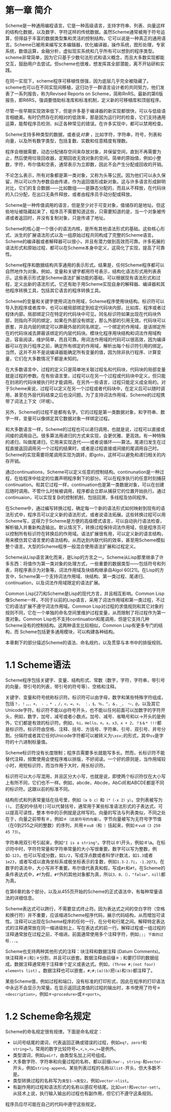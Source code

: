 # 第一章 简介
Scheme是一种通用编程语言。它是一种高级语言，支持字符串、列表、向量这样的结构化数据，以及数字、字符这样的传统数据。虽然Scheme通常被用于符号运算，但得益于丰富的数据类型集和灵活的控制结构，它可以说是一种真正的通用语言。Scheme已被用来编写文本编辑器，优化编译器，操作系统，图形处理，专家系统，数值运算，金融分析，虚拟现实系统和几乎所有可以想到的程序类型。scheme非常简单，因为它只基于少数句法形式和语义概念，而且大多数实现都能交互，鼓励用户去尝试。但scheme也很难，想发挥其全部潜能，离不开钻研和实践。

在同一实现下，scheme程序可移植性很强，因为底层几乎完全被隐藏了。scheme也可以在不同实现间移植，这归功于一群语言设计者的共同努力，他们发表了一系列报告，称为Revised Reports on Scheme，简称RnRS。最新的第6版报告，即R6RS，强调要借助标准库和标准机制，定义新的可移植库和顶层程序。

尽管一些早期实现效率低下，但是许多基于编译器的新实现都很快，可以与低级语言相媲美。有时仍然存在的相对的低效率，那是因为运行时的检查，它们支持通用运算，能帮程序员检测、纠正各种常见的错误。在许多实现中，都可以禁用检查。

Scheme支持多种类型的数据，或者说*对象* ，比如字符，字符串，符号，列表和向量，以及所有数字类型，包括复数、实数和任意精度有理数。

程序会根据需要，动态分配储存空间来存放对象，并保留空间，直到不再需要为止，然后使用垃圾回收器，定期回收无效对象的空间。简单的原始值，例如小整数，字符，布尔值和空表，通常表示为立即数，因此不会产生分配或回收的开销。

不论怎么表示，所有对象都是第一类对象，又称为头等公民。因为他们可以永久保留，所以可以作为参数自由传递，作为返回值形成新对象。这与许多语言形成鲜明对比，它们的复合数据——比如数组——是静态分配的，而且从不释放，在代码块的入口分配，在出口无条件释放，或者由程序员手动分配或释放。

Scheme是一种传值调用的语言，但是至少对于可变对象，值储存的是地址。但这些地址被隐藏起来了，程序员不需要知道这些，只需要知道的是，当一个对象被传递或者返回时，并没有复制对象，只是传递了地址。

Scheme的核心是一个很小的语法内核，是所有其他语法形式的基础。这些核心形式、派生的扩展语法形式以及一组原始过程共同构成了完整的Scheme语言。Scheme的编译器或者解释器可以很小，并且有潜力做到高效而可靠。许多拓展的语法形式和原始过程，都可以在Scheme本身中定义，这简化了实现，提高了可靠性。

Scheme程序和数据结构共享通用的表示形式。结果是，任何Scheme程序都可以自然地作为对象。例如，变量和关键字都用符号表示，结构化语法形式用列表表示。这些表示形式是Scheme语法扩展功能的基础，可以根据现有语法形式和过程，定义出新的语法形式。它还有助于用Scheme实现自身的解释器、编译器和其他程序转换工具，包括其它语言的程序转换工具。

Scheme的变量和关键字使用词法作用域，Scheme程序使用块结构。标识符可以导入到程序或者库中，也可以被局部绑定到给定代码块内部，比如库、程序或者过程体内部。局部绑定只在特定的代码块中可见。同名标识符如果出现在代码块外部，则指向不同的绑定，如果在外部没有绑定，那么外部的引用无效。代码块可以嵌套，并且内层的绑定可以屏蔽外层的同名绑定。一个绑定的作用域，是该绑定所在的代码块减去屏蔽该绑定的内层代码块。模块化程序用块结构和词法作用域构造，容易阅读，维护简单，而且可靠。用词法作用域的代码可以很高效，因为编译器可以在执行程序之前，确定所有绑定的作用域，解析出每个标识符引用的绑定。当然，这并不并不是说编译器能确定所有变量的值，因为除非执行程序、计算变量，它们在大多数情况下都是未知的。

在大多数语言中，过程的定义只是简单地关联过程名和代码块，代码块的局部变量就是过程的参数。在有些语言里，过程可以在另一个过程或代码块中定义，但只能在封闭的代码块被执行时才能调用。在另外一些语言，过程只能定义成全局的。对于Scheme来说，过程可以定义在另一个过程或者代码块中，在定义后可以随时调用，甚至在外层代码结束之后也没问题。为了支持词法作用域，Scheme的过程携带了词法上下文（环境）。

另外，Scheme的过程不是都有名字。它的过程是第一类数据对象，和字符串、数字一样，变量可以像绑定其它数据对象一样绑定过程。

和大多数语言一样，Scheme的过程也可以递归调用，也就是说，过程可以直接或间接的调用自己。很多算法用递归的方式来实现，会更优雅、更高效。有一种特殊的递归，叫做尾递归，它用来实现迭代——或者说循环——算法。尾递归发生在过程直接返回调用另一个过程的结果时，或者是过程直接或间接的尾调用自己时。Scheme的实现需要将尾调用实现为跳转，即goto，这样可以避免和递归相关的内存开销。

通过continuations，Scheme可以定义任意的控制结构。continunation是一种过程，在给程序中给定的位置声明程序剩下的部分。可以在程序执行的任意时刻捕获continuation。和其它过程一样，continuation也是第一类数据对象，可以在创建后随时调用。不管什么时候被调用，程序都会立即从捕获它的位置开始执行。通过continuaion，可以实现复杂的控制机制，包括回溯，多线程及协同程序。

在Scheme中，通过编写转换过程，确定每一个新的语法形式如何映射到现有的语法形式中，程序员可以定义新的语法形式，或者说语法拓展。这些转换过程可以用Scheme写，这得力于Scheme是方便的高级模式语言，可以自动执行语法检查，解析输入并重新构造输出。默认情况下，转换过程保持词法作用域，但是程序员可以控制所有标识符在转换后的作用域。语法扩展很有用，可以定义新的语言结构，用来模仿其它语言里的语法结构，从而达到内联代码的效率，甚至用Scheme模拟整个语言。大型的Scheme程序一般混合使用语法扩展和过程定义。

Scheme从Lisp语言演化而来，是Lisp的方言之一。Scheme从Lisp那里继承了许多东西：将值作为第一类对象的处理方式，一些重要的数据类型——包括符号和列表，将程序表示为对象等。词法作用域及块结构继承自Algol 60[21]。在Lisp的方言中，Scheme第一个支持词法作用域、块结构、第一类过程、尾递归、continuation，以及词法作用域限定的语法扩展。

Common Lisp[27]和Scheme是Lisp的现代方言，并且相互影响。Common Lisp像Scheme一样，不同于以前的Lisp语言，采用了词法作用域和第一类过程，不过它的语法扩展不遵守词法作用域。Common Lisp对过程的求值规则和其它对象的规则不同，它在一个单独的命名空间里维护过程变量，从而限制了将过程作为第一类对象。Common Lisp也不支持continuation和尾调用，但是它支持几种Scheme没有的控制结构。这两种语言比较相似，Common Lisp有更多专门的结构，而 Scheme包括更多通用模块，可以构建各种结构。

本章剩下的部分描述Scheme的语法、命名规约，以及贯穿与本书中的排版规则。

# 1.1 Scheme语法
Scheme程序包括关键字、变量、结构形式、常数（数字，字符，字符串，带引号的向量，带引号的列表，带引号的符号等）、空格和注释。

关键字、变量和符号统称标识符。标识符可以由字母，数字和某些特殊字符组成，包括`？，！，。，+， - ，* ，/，<，=，>， ：，$，％，^，＆，_， 〜，@`，以及其它Unicode字符。标识符不能以@符号开头，也不能以任何前面可以加数字的字符开头，例如，数字，加号，减号或者小数点。加号、减号、省略号和以->开头的是例外，它们都是有效的标识符。例如，`hi，Hello，n，x，x3，x + 2，？$＆* !!!`都是标识符。标识符由空格、注释、括号、方括号、字符串、引号、双引号、井号分割。分隔符或者其它任何Unicode字符都可以被转义为`\xsv;`的形式，其中`sv`是字符的十六进制标量值。

Scheme标识符没有长度限制；程序员需要多长就能写多长。然而，长标识符不能替代注释，频繁使用会使程序难以排版，不好阅读。一个好的原则是，当作用域较小时，用短标识符，而当作用于大时，用长标识符。

标识符可以大小写混用，并且区分大小写，也就是说，即使两个标识符仅在大小写上有所不同，它们也不一样。例如，abcde，Abcde，AbCdE和ABCDE都是不同的标识符。这跟以前的标准不同。

结构形式和列表常量括在括号里，例如`（a b c）`和`（*（-x 2）y）`。空列表被写为 `()`。 匹配的中括号`[]`可以代替括号，通常用于某些标准语法形式的子表达式，可以提高可读性，整本书中的示例就是这样写的。向量的写法与列表类似，不同之处在于，向量之前带有＃，例如`＃（这是符号的向量）`。字节向量被写为无符号字节值（在0到255之间的整数）的序列，并用`＃vu8（`和` ）`括起来，例如`＃vu8（3 250 45 73）`。

字符串用双引号引起来，例如`"I is a string"`。字符以＃\开头，例如＃\a。在标识符中时，字符符常量和字符串常量的大小写很重要。数字可以写为整数，例如`-123`，也可以写成分数，如`1/2`，写成浮点数或者科学计数法，如`1.3`或者`1e23`，或者写成以直角坐标系或极坐标表示的复数，例如`1.3-2.7i`，`-1.2@73`。在数字的语法中，大小写并不重要。布尔值代表真和假，写成`#t`和`#f`。在Scheme的条件表达式中，`#f`为假，`#f`外的其他对象都为真，所以`3，0，（），"false"，nill`都为真。

在第6章的各个部分，以及从455页开始的Scheme的正式语法中，有每种常量语法的详细信息。

Scheme表达式可以跨行，不需要显式终止符。因为表达式之间的空白字符（空格和换行符）并不重要，应该缩进Scheme程序代码，展示代码结构，从而增加可读性。注释可以出现在Scheme程序的任何一行，在分号和行尾之间。解释特定表达式的注释通常放在同一缩进级别上，写在表达式的前一行。解释过程或一组过程的注释通常放在过程之前，不缩进。前面通常使用多个注释字符，例如`;;; 下面的过程...`。

Scheme也支持两种其他形式的注释：块注释和数据注释 (Datum Comments)。块注释用`＃|`和`|＃`分割，并且可以嵌套。数据注释由前缀`＃；`和要打印的数据组成。数据注释通常用于注释单个定义或表达式。例如，`(Three #;(not four) elements list)` 。数据注释也可以嵌套，`#;#;(a)(b)`把`(a)`和`(b)`都注释了。

某些Scheme值，例如过程和端口，没有标准的打印形式，因此在程序的打印语法中永远不会显示为常量。在显示返回这类值的过程的输出时，本书使用了符号`＃<description>`，例如`＃<procedure>`或`＃<port>`。

# 1.2 Scheme命名规定
Scheme的命名规定很有规律。下面是命名规定：

- 以问号结尾的谓词，代表返回正确或错误的过程，例如`eq?`，`zero?`和`string=?`。常用的数字比较符号`=,<,>,<=,>=`是例外。
- 类型谓词，例如`pair?`，由类型名加上问号组成。
- 大多数字符、字符串和向量过程的名称，都以前缀`char-`，`string-`和`vector-`开头，例如`string-append`。某些列表过程的名称以`list-`开头，但大多数不是。
- 类型转换过程的名称写为`类型1->类型2`，例如`vector->list`。
- 有副作用的过程和语法形式的名称以感叹号结尾。比如`set!`和`vector-set!`。从技术上说，执行输入输出的过程也有副作用，但它们不遵守这条规则。

程序员应尽可能在自己的代码中遵守这些规定。
